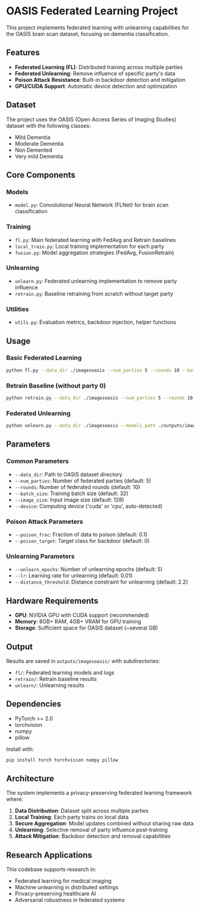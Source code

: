 # OASIS Federated Learning Project

This project implements federated learning with unlearning capabilities for the OASIS brain scan dataset, focusing on dementia classification.

## Features

- **Federated Learning (FL)**: Distributed training across multiple parties
- **Federated Unlearning**: Remove influence of specific party's data
- **Poison Attack Resistance**: Built-in backdoor detection and mitigation
- **GPU/CUDA Support**: Automatic device detection and optimization

## Dataset

The project uses the OASIS (Open Access Series of Imaging Studies) dataset with the following classes:
- Mild Dementia
- Moderate Dementia  
- Non Demented
- Very mild Dementia

## Core Components

### Models
- `model.py`: Convolutional Neural Network (FLNet) for brain scan classification

### Training
- `fl.py`: Main federated learning with FedAvg and Retrain baselines
- `local_train.py`: Local training implementation for each party
- `fusion.py`: Model aggregation strategies (FedAvg, FusionRetrain)

### Unlearning
- `unlearn.py`: Federated unlearning implementation to remove party influence
- `retrain.py`: Baseline retraining from scratch without target party

### Utilities
- `utils.py`: Evaluation metrics, backdoor injection, helper functions

## Usage

### Basic Federated Learning
```bash
python fl.py --data_dir ./imagesoasis --num_parties 5 --rounds 10 --batch_size 32
```

### Retrain Baseline (without party 0)
```bash
python retrain.py --data_dir ./imagesoasis --num_parties 5 --rounds 10
```

### Federated Unlearning
```bash
python unlearn.py --data_dir ./imagesoasis --models_path ./outputs/imagesoasis/fl/models.pth --unlearn_epochs 5
```

## Parameters

### Common Parameters
- `--data_dir`: Path to OASIS dataset directory
- `--num_parties`: Number of federated parties (default: 5)
- `--rounds`: Number of federated rounds (default: 10)
- `--batch_size`: Training batch size (default: 32)
- `--image_size`: Input image size (default: 128)
- `--device`: Computing device ('cuda' or 'cpu', auto-detected)

### Poison Attack Parameters
- `--poison_frac`: Fraction of data to poison (default: 0.1)
- `--poison_target`: Target class for backdoor (default: 0)

### Unlearning Parameters
- `--unlearn_epochs`: Number of unlearning epochs (default: 5)
- `--lr`: Learning rate for unlearning (default: 0.01)
- `--distance_threshold`: Distance constraint for unlearning (default: 2.2)

## Hardware Requirements

- **GPU**: NVIDIA GPU with CUDA support (recommended)
- **Memory**: 8GB+ RAM, 4GB+ VRAM for GPU training
- **Storage**: Sufficient space for OASIS dataset (~several GB)

## Output

Results are saved in `outputs/imagesoasis/` with subdirectories:
- `fl/`: Federated learning models and logs
- `retrain/`: Retrain baseline results  
- `unlearn/`: Unlearning results

## Dependencies

- PyTorch >= 2.0
- torchvision
- numpy
- pillow

Install with:
```bash
pip install torch torchvision numpy pillow
```

## Architecture

The system implements a privacy-preserving federated learning framework where:

1. **Data Distribution**: Dataset split across multiple parties
2. **Local Training**: Each party trains on local data
3. **Secure Aggregation**: Model updates combined without sharing raw data
4. **Unlearning**: Selective removal of party influence post-training
5. **Attack Mitigation**: Backdoor detection and removal capabilities

## Research Applications

This codebase supports research in:
- Federated learning for medical imaging
- Machine unlearning in distributed settings
- Privacy-preserving healthcare AI
- Adversarial robustness in federated systems
